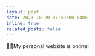 ```yaml
---
layout: post
date: 2023-10-20 07:59:00-0400
inline: true
related_posts: false
---
```


💋💋My personal website is online!

